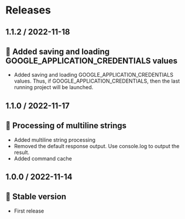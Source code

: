 # Releases

## 1.1.2 / 2022-11-18

## :tada: Added saving and loading GOOGLE_APPLICATION_CREDENTIALS values

- Added saving and loading GOOGLE_APPLICATION_CREDENTIALS values. Thus, if GOOGLE_APPLICATION_CREDENTIALS, then the last running project will be launched.

## 1.1.0 / 2022-11-17

## :tada: Processing of multiline strings

- Added multiline string processing
- Removed the default response output. Use console.log to output the result.
- Added command cache

## 1.0.0 / 2022-11-14

## :tada: Stable version

- First release
